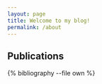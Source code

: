 ```yaml
---
layout: page
title: Welcome to my blog!
permalink: /about
---
```


## Publications

{% bibliography --file own %}

